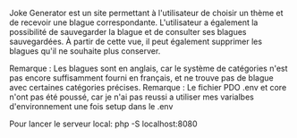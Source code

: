 Joke Generator est un site permettant à l'utilisateur de choisir un thème et de recevoir une blague correspondante.
L'utilisateur a également la possibilité de sauvegarder la blague et de consulter ses blagues sauvegardées.
À partir de cette vue, il peut également supprimer les blagues qu'il ne souhaite plus conserver.


Remarque : Les blagues sont en anglais, car le système de catégories n'est pas encore suffisamment fourni en français, et ne trouve pas de blague avec certaines catégories précises.
Remarque : Le fichier PDO .env et core n'ont pas été poussé, car je n'ai pas reussi a utiliser mes varialbes d'environnement une fois setup dans le .env


Pour lancer le serveur local:
php -S localhost:8080
